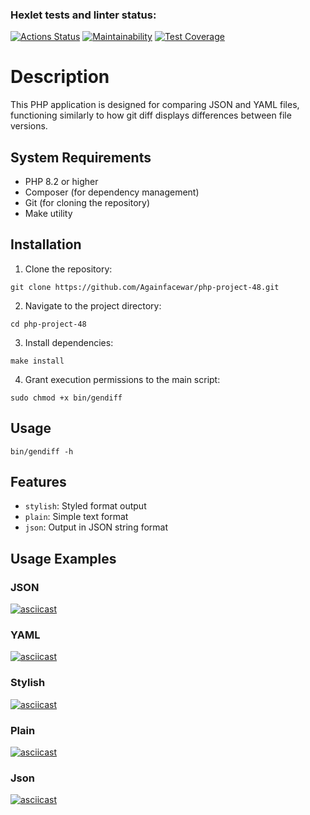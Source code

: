 ### Hexlet tests and linter status:
[![Actions Status](https://github.com/Againfacewar/php-project-48/actions/workflows/hexlet-check.yml/badge.svg)](https://github.com/Againfacewar/php-project-48/actions)
[![Maintainability](https://api.codeclimate.com/v1/badges/bbba3caf947d7997956b/maintainability)](https://codeclimate.com/github/Againfacewar/php-project-48/maintainability)
[![Test Coverage](https://api.codeclimate.com/v1/badges/bbba3caf947d7997956b/test_coverage)](https://codeclimate.com/github/Againfacewar/php-project-48/test_coverage)
# Description
This PHP application is designed for comparing JSON and YAML files, functioning similarly to how git diff displays differences between file versions.
## System Requirements
* PHP 8.2 or higher
* Composer (for dependency management)
* Git (for cloning the repository)
* Make utility
## Installation
1. Clone the repository:
```shell
git clone https://github.com/Againfacewar/php-project-48.git
```
2. Navigate to the project directory:
```shell
cd php-project-48
```
3. Install dependencies:
```shell
make install
```
4. Grant execution permissions to the main script:
```shell
sudo chmod +x bin/gendiff
```
## Usage
```shell
bin/gendiff -h
```
## Features
* ```stylish```: Styled format output
* ```plain```: Simple text format
* ```json```: Output in JSON string format
## Usage Examples

### JSON 
[![asciicast](https://asciinema.org/a/tEVjAk5sE55jJYRrx4nmdNfPK.svg)](https://asciinema.org/a/tEVjAk5sE55jJYRrx4nmdNfPK)
### YAML
[![asciicast](https://asciinema.org/a/0ZfdCiQexhfX3Y5j5esBvLkhc.svg)](https://asciinema.org/a/0ZfdCiQexhfX3Y5j5esBvLkhc)
### Stylish
[![asciicast](https://asciinema.org/a/LawcZmJmYicDNNbER9P90V3HW.svg)](https://asciinema.org/a/LawcZmJmYicDNNbER9P90V3HW)
### Plain
[![asciicast](https://asciinema.org/a/uT3Po3AUQV1o9t3WOJvoe1qcc.svg)](https://asciinema.org/a/uT3Po3AUQV1o9t3WOJvoe1qcc)
### Json
[![asciicast](https://asciinema.org/a/EnJhvkIcGFN30wvyNsyerGw8w.svg)](https://asciinema.org/a/EnJhvkIcGFN30wvyNsyerGw8w)